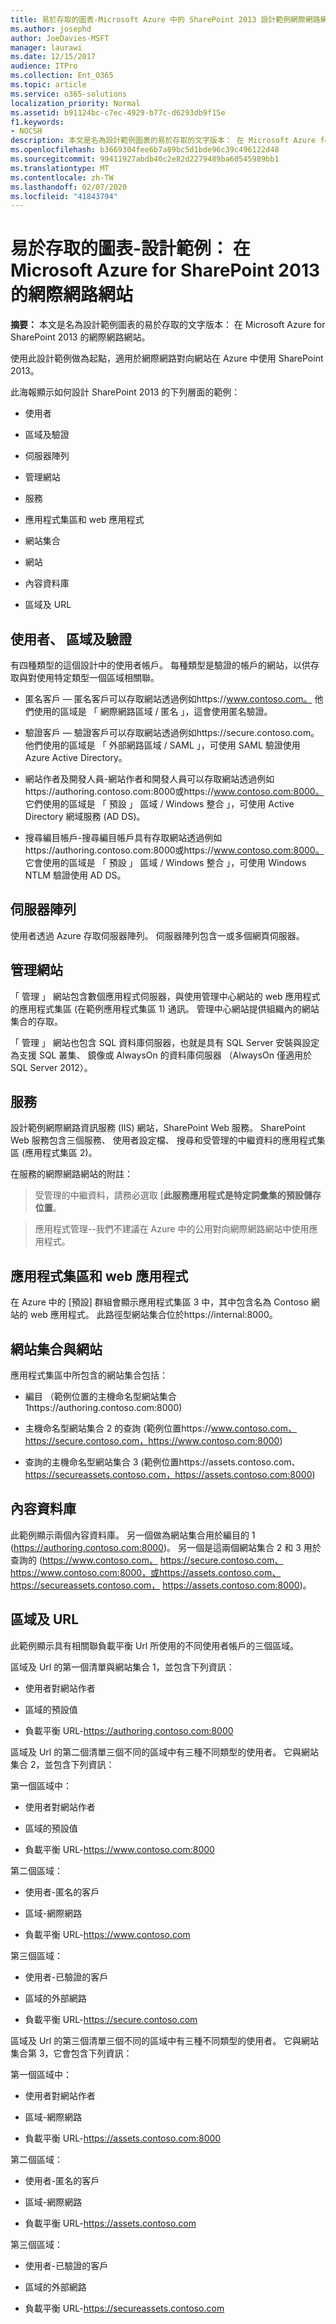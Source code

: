 ```yaml
---
title: 易於存取的圖表-Microsoft Azure 中的 SharePoint 2013 設計範例網際網路網站
ms.author: josephd
author: JoeDavies-MSFT
manager: laurawi
ms.date: 12/15/2017
audience: ITPro
ms.collection: Ent_O365
ms.topic: article
ms.service: o365-solutions
localization_priority: Normal
ms.assetid: b91124bc-c7ec-4929-b77c-d6293db9f15e
f1.keywords:
- NOCSH
description: 本文是名為設計範例圖表的易於存取的文字版本： 在 Microsoft Azure for SharePoint 2013 的網際網路網站。
ms.openlocfilehash: b3669304fee6b7a89bc5d1bde96c39c496122d48
ms.sourcegitcommit: 99411927abdb40c2e82d2279489ba60545989bb1
ms.translationtype: MT
ms.contentlocale: zh-TW
ms.lasthandoff: 02/07/2020
ms.locfileid: "41843794"
---
```

# <a name="accessible-diagram---design-sample-internet-sites-in-microsoft-azure-for-sharepoint-2013"></a>易於存取的圖表-設計範例： 在 Microsoft Azure for SharePoint 2013 的網際網路網站

**摘要：** 本文是名為設計範例圖表的易於存取的文字版本： 在 Microsoft Azure for SharePoint 2013 的網際網路網站。
  
使用此設計範例做為起點，適用於網際網路對向網站在 Azure 中使用 SharePoint 2013。
  
此海報顯示如何設計 SharePoint 2013 的下列層面的範例：
  
- 使用者
    
- 區域及驗證
    
- 伺服器陣列
    
- 管理網站
    
- 服務
    
- 應用程式集區和 web 應用程式
    
- 網站集合
    
- 網站
    
- 內容資料庫
    
- 區域及 URL
    
## <a name="users-zones-and-authentication"></a>使用者、 區域及驗證

有四種類型的這個設計中的使用者帳戶。 每種類型是驗證的帳戶的網站，以供存取與對使用特定類型一個區域相關聯。 
  
- 匿名客戶 — 匿名客戶可以存取網站透過例如https://www.contoso.com。 他們使用的區域是 「 網際網路區域 / 匿名 」，這會使用匿名驗證。
    
- 驗證客戶 — 驗證客戶可以存取網站透過例如https://secure.contoso.com。 他們使用的區域是 「 外部網路區域 / SAML 」，可使用 SAML 驗證使用 Azure Active Directory。
    
- 網站作者及開發人員-網站作者和開發人員可以存取網站透過例如https://authoring.contoso.com:8000或https://www.contoso.com:8000。 它們使用的區域是 「 預設 」 區域 / Windows 整合 」，可使用 Active Directory 網域服務 (AD DS)。
    
- 搜尋編目帳戶-搜尋編目帳戶具有存取網站透過例如https://authoring.contoso.com:8000或https://www.contoso.com:8000。 它會使用的區域是 「 預設 」 區域 / Windows 整合 」，可使用 Windows NTLM 驗證使用 AD DS。
    
## <a name="server-farm"></a>伺服器陣列

使用者透過 Azure 存取伺服器陣列。 伺服器陣列包含一或多個網頁伺服器。
  
## <a name="administration-site"></a>管理網站

「 管理 」 網站包含數個應用程式伺服器，與使用管理中心網站的 web 應用程式的應用程式集區 (在範例應用程式集區 1) 通訊。 管理中心網站提供組織內的網站集合的存取。
  
「 管理 」 網站也包含 SQL 資料庫伺服器，也就是具有 SQL Server 安裝與設定為支援 SQL 叢集、 鏡像或 AlwaysOn 的資料庫伺服器 （AlwaysOn 僅適用於 SQL Server 2012）。
  
## <a name="services"></a>服務

設計範例網際網路資訊服務 (IIS) 網站，SharePoint Web 服務。 SharePoint Web 服務包含三個服務、 使用者設定檔、 搜尋和受管理的中繼資料的應用程式集區 (應用程式集區 2)。
  
在服務的網際網路網站的附註：
  
> 受管理的中繼資料，請務必選取 [**此服務應用程式是特定詞彙集的預設儲存位置**。
    
> 應用程式管理--我們不建議在 Azure 中的公用對向網際網路網站中使用應用程式。
    
## <a name="application-pools-and-web-applications"></a>應用程式集區和 web 應用程式

在 Azure 中的 [預設] 群組會顯示應用程式集區 3 中，其中包含名為 Contoso 網站的 web 應用程式。 此路徑型網站集合位於https://internal:8000。
  
## <a name="site-collections-and-sites"></a>網站集合與網站

應用程式集區中所包含的網站集合包括：
  
- 編目 （範例位置的主機命名型網站集合 1https://authoring.contoso.com:8000)
    
- 主機命名型網站集合 2 的查詢 (範例位置https://www.contoso.com、 https://secure.contoso.com，https://www.contoso.com:8000)
    
- 查詢的主機命名型網站集合 3 (範例位置https://assets.contoso.com、 https://secureassets.contoso.com，https://assets.contoso.com:8000)
    
## <a name="content-databases"></a>內容資料庫

此範例顯示兩個內容資料庫。 另一個做為網站集合用於編目的 1 (https://authoring.contoso.com:8000)。 另一個是這兩個網站集合 2 和 3 用於查詢的 (https://www.contoso.com、 https://secure.contoso.com、 https://www.contoso.com:8000，或https://assets.contoso.com、 https://secureassets.contoso.com， https://assets.contoso.com:8000)。
  
## <a name="zones-and-urls"></a>區域及 URL

此範例顯示具有相關聯負載平衡 Url 所使用的不同使用者帳戶的三個區域。 
  
區域及 Url 的第一個清單與網站集合 1，並包含下列資訊：
  
- 使用者對網站作者
    
- 區域的預設值
    
- 負載平衡 URL-https://authoring.contoso.com:8000
    
區域及 Url 的第二個清單三個不同的區域中有三種不同類型的使用者。 它與網站集合 2，並包含下列資訊：
  
第一個區域中：
  
- 使用者對網站作者
    
- 區域的預設值
    
- 負載平衡 URL-https://www.contoso.com:8000
    
第二個區域：
  
- 使用者-匿名的客戶
    
- 區域-網際網路
    
- 負載平衡 URL-https://www.contoso.com
    
第三個區域：
  
- 使用者-已驗證的客戶
    
- 區域的外部網路
    
- 負載平衡 URL-https://secure.contoso.com
    
區域及 Url 的第三個清單三個不同的區域中有三種不同類型的使用者。 它與網站集合第 3，它會包含下列資訊：
  
第一個區域中：
  
- 使用者對網站作者
    
- 區域-網際網路
    
- 負載平衡 URL-https://assets.contoso.com:8000
    
第二個區域：
  
- 使用者-匿名的客戶
    
- 區域-網際網路
    
- 負載平衡 URL-https://assets.contoso.com
    
第三個區域：
  
- 使用者-已驗證的客戶
    
- 區域的外部網路
    
- 負載平衡 URL-https://secureassets.contoso.com
    

